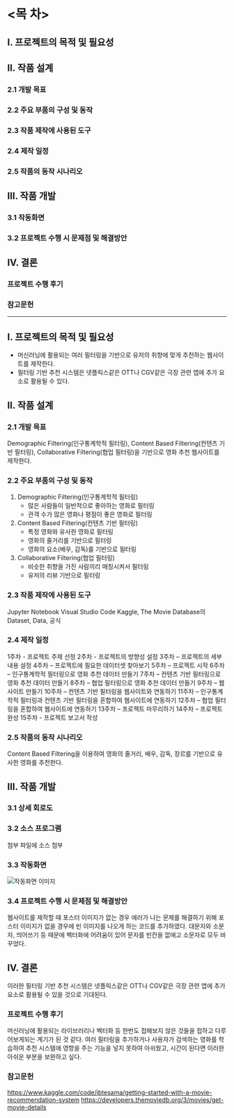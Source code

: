 # <목  차>

## Ⅰ. 프로젝트의 목적 및 필요성

## Ⅱ. 작품 설계
### 2.1 개발 목표
### 2.2 주요 부품의 구성 및 동작
### 2.3 작품 제작에 사용된 도구
### 2.4 제작 일정
### 2.5 작품의 동작 시나리오

## Ⅲ. 작품 개발
### 3.1 작동화면
### 3.2 프로젝트 수행 시 문제점 및 해결방안

## Ⅳ. 결론

### 프로젝트 수행 후기

### 참고문헌




--------------------------------------------------------------------------------------------------------------------------------------





## Ⅰ. 프로젝트의 목적 및 필요성
+ 머신러닝에 활용되는 여러 필터링을 기반으로 유저의 취향에 맞게 추천하는 웹사이트를 제작한다.
+ 필터링 기반 추천 시스템은 넷플릭스같은 OTT나 CGV같은 극장 관련 앱에 추가 요소로 활용될 수 있다.

## Ⅱ. 작품 설계
### 2.1 개발 목표
 Demographic Filtering(인구통계학적 필터링), Content Based Filtering(컨텐츠 기반 필터링), Collaborative Filtering(협업 필터링)을 기반으로 영화 추천 웹사이트를 제작한다.

### 2.2 주요 부품의 구성 및 동작
 1. Demographic Filtering(인구통계학적 필터링)
       - 많은 사람들이 일반적으로 좋아하는 영화로 필터링
       - 관객 수가 많은 영화나 평점이 좋은 영화로 필터링
 2. Content Based Filtering(컨텐츠 기반 필터링)
       - 특정 영화와 유사한 영화로 필터링
       - 영화의 줄거리를 기반으로 필터링
       - 영화의 요소(배우, 감독)를 기반으로 필터링
 3. Collaborative Filtering(협업 필터링)
       - 비슷한 취향을 가진 사람끼리 매칭시켜서 필터링
       - 유저의 리뷰 기반으로 필터링

### 2.3 작품 제작에 사용된 도구
Jupyter Notebook
Visual Studio Code
Kaggle, The Movie Database의 Dataset, Data, 공식

### 2.4 제작 일정
1주차 - 프로젝트 주제 선정
2주차 - 프로젝트의 방향성 설정
3주차 – 프로젝트의 세부내용 설정
4주차 – 프로젝트에 필요한 데이터셋 찾아보기
5주차 – 프로젝트 시작
6주차 – 인구통계학적 필터링으로 영화 추천 데이터 만들기
7주차 – 컨텐츠 기반 필터링으로 영화 추천 데이터 만들기
8주차 – 협업 필터링으로 영화 추천 데이터 만들기
9주차 – 웹사이트 만들기
10주차 – 컨텐츠 기반 필터링을 웹사이트와 연동하기
11주차 – 인구통계학적 필터링과 컨텐츠 기반 필터링을 혼합하여 웹사이트에 연동하기
12주차 – 협업 필터링을 혼합하여 웹사이트에 연동하기
13주차 – 프로젝트 마무리하기
14주차 – 프로젝트 완성
15주차 - 프로젝트 보고서 작성

### 2.5 작품의 동작 시나리오
Content Based Filtering을 이용하여 영화의 줄거리, 배우, 감독, 장르를 기반으로 유사한 영화를 추천한다.

## Ⅲ. 작품 개발
### 3.1 상세 회로도

### 3.2 소스 프로그램
첨부 파일에 소스 첨부

### 3.3 작동화면
![작동화면 이미지](https://i.esdrop.com/d/f/3X5MiUW5Gr/lV3fvTUVny.png)

### 3.4 프로젝트 수행 시 문제점 및 해결방안
웹사이트를 제작할 때 포스터 이미지가 없는 경우 에러가 나는 문제를 해결하기 위해 포스터 이미지가 없을 경우에 빈 이미지를 나오게 하는 코드를 추가하였다.
대문자와 소문자, 띄어쓰기 등 때문에 벡터화에 어려움이 있어 문자를 빈칸을 없애고 소문자로 모두 바꾸었다.

## Ⅳ. 결론
이러한 필터링 기반 추천 시스템은 넷플릭스같은 OTT나 CGV같은 극장 관련 앱에 추가 요소로 활용될 수 있을 것으로 기대된다.

### 프로젝트 수행 후기
머신러닝에 활용되는 라이브러리나 벡터화 등 한번도 접해보지 않은 것들을 접하고 다루어보게되는 계기가 된 것 같다.
여러 필터링을 추가하거나 사용자가 검색하는 영화를 학습하여 추천 시스템에 영향을 주는 기능을 넣지 못하여 아쉬웠고, 시간이 된다면 이러한 아쉬운 부분을 보완하고 싶다.


### 참고문헌
https://www.kaggle.com/code/ibtesama/getting-started-with-a-movie-recommendation-system
https://developers.themoviedb.org/3/movies/get-movie-details
